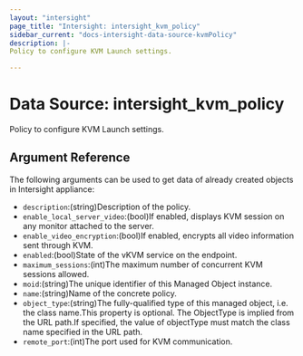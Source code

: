 ```yaml
---
layout: "intersight"
page_title: "Intersight: intersight_kvm_policy"
sidebar_current: "docs-intersight-data-source-kvmPolicy"
description: |-
Policy to configure KVM Launch settings.

---
```


# Data Source: intersight_kvm_policy
Policy to configure KVM Launch settings.

## Argument Reference
The following arguments can be used to get data of already created objects in Intersight appliance:
* `description`:(string)Description of the policy.
* `enable_local_server_video`:(bool)If enabled, displays KVM session on any monitor attached to the server.
* `enable_video_encryption`:(bool)If enabled, encrypts all video information sent through KVM.
* `enabled`:(bool)State of the vKVM service on the endpoint.
* `maximum_sessions`:(int)The maximum number of concurrent KVM sessions allowed.
* `moid`:(string)The unique identifier of this Managed Object instance.
* `name`:(string)Name of the concrete policy.
* `object_type`:(string)The fully-qualified type of this managed object, i.e. the class name.This property is optional. The ObjectType is implied from the URL path.If specified, the value of objectType must match the class name specified in the URL path.
* `remote_port`:(int)The port used for KVM communication.
